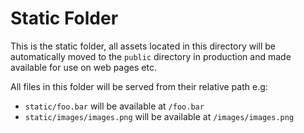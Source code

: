 # Static Folder

This is the static folder, all assets located in this directory will be automatically moved to the `public` directory in production and made available for use on web pages etc.

All files in this folder will be served from their relative path e.g:

* `static/foo.bar` will be available at `/foo.bar`
* `static/images/images.png` will be available at `/images/images.png`
